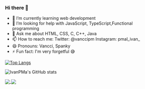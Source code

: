 ### Hi there 👋
- 🌱 I’m currently learning web development
- 🤔 I’m looking for help with JavaScript, TypeScript,Functional programming
- 💬 Ask me about HTML, CSS, C, C++, Java
- 📫 How to reach me: Twitter: @vanccipm Instagram: pmal_ivan_
- 😄 Pronouns: Vancci, Spanky
- ⚡ Fun fact: I'm very forgetful 😅

[![Top Langs](https://github-readme-stats.vercel.app/api/top-langs/?username=IvanPMa&layout=compact)](https://github.com/IvanPMa/github-readme-stats)


![IvanPMa's GitHub stats](https://github-readme-stats.vercel.app/api?username=IvanPMa&show_icons=true&theme=radical)

<a href="https://github.com/IvanPMa/github-readme-stats">
  <img align="center" src="https://github-readme-stats.vercel.app/api/pin/?username=IvanPMa&repo=github-readme-stats" />
</a>
<a href="https://github.com/IvanPMa/convoychat">
  <img align="center" src="https://github-readme-stats.vercel.app/api/pin/?username=IvanPMa&repo=convoychat" />
</a>


